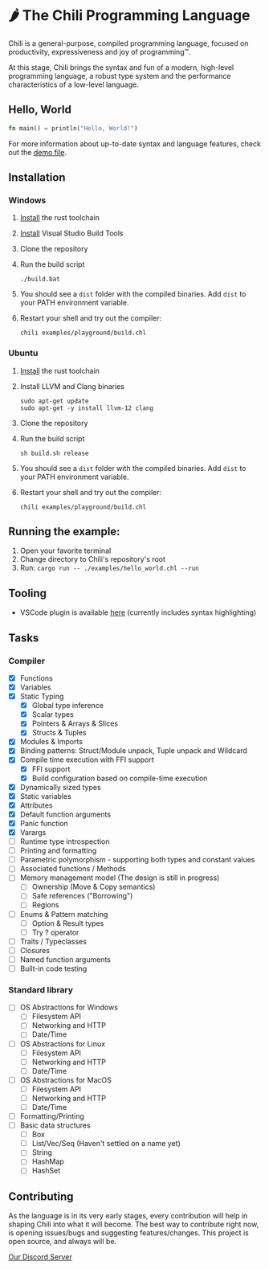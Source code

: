 # 🌶 The Chili Programming Language

Chili is a general-purpose, compiled programming language, focused on productivity, expressiveness and joy of programming™.

At this stage, Chili brings the syntax and fun of a modern, high-level programming language, a robust type system and the performance characteristics of a low-level language.

## Hello, World

```rust
fn main() = println("Hello, World!")
```

For more information about up-to-date syntax and language features, check out the [demo file](https://github.com/r0nsha/chili/blob/main/examples/demo/demo.chl).

## Installation

### Windows

1. [Install](https://www.rust-lang.org/tools/install) the rust toolchain

2. [Install](https://visualstudio.microsoft.com/downloads/#build-tools-for-visual-studio-2022) Visual Studio Build Tools

3. Clone the repository

4. Run the build script

   ```
   ./build.bat
   ```

5. You should see a `dist` folder with the compiled binaries. Add `dist` to your PATH environment variable.

6. Restart your shell and try out the compiler:
   ```
   chili examples/playground/build.chl
   ```

### Ubuntu

1. [Install](https://www.rust-lang.org/tools/install) the rust toolchain

2. Install LLVM and Clang binaries

   ```
   sudo apt-get update
   sudo apt-get -y install llvm-12 clang
   ```

3. Clone the repository

4. Run the build script

   ```
   sh build.sh release
   ```

5. You should see a `dist` folder with the compiled binaries. Add `dist` to your PATH environment variable.

6. Restart your shell and try out the compiler:
   ```
   chili examples/playground/build.chl
   ```

## Running the example:

1. Open your favorite terminal
2. Change directory to Chili's repository's root
3. Run: `cargo run -- ./examples/hello_world.chl --run`

## Tooling

- VSCode plugin is available [here](https://marketplace.visualstudio.com/items?itemName=chili-lang.chili) (currently includes syntax highlighting)

## Tasks

### Compiler

- [x] Functions
- [x] Variables
- [x] Static Typing
  - [x] Global type inference
  - [x] Scalar types
  - [x] Pointers & Arrays & Slices
  - [x] Structs & Tuples
- [x] Modules & Imports
- [x] Binding patterns: Struct/Module unpack, Tuple unpack and Wildcard
- [x] Compile time execution with FFI support
  - [x] FFI support
  - [x] Build configuration based on compile-time execution
- [x] Dynamically sized types
- [x] Static variables
- [x] Attributes
- [x] Default function arguments
- [x] Panic function
- [x] Varargs
- [ ] Runtime type introspection
- [ ] Printing and formatting
- [ ] Parametric polymorphism - supporting both types and constant values
- [ ] Associated functions / Methods
- [ ] Memory management model (The design is still in progress)
  - [ ] Ownership (Move & Copy semantics)
  - [ ] Safe references ("Borrowing")
  - [ ] Regions
- [ ] Enums & Pattern matching
  - [ ] Option & Result types
  - [ ] Try ? operator
- [ ] Traits / Typeclasses
- [ ] Closures
- [ ] Named function arguments
- [ ] Built-in code testing

### Standard library

- [ ] OS Abstractions for Windows
  - [ ] Filesystem API
  - [ ] Networking and HTTP
  - [ ] Date/Time
- [ ] OS Abstractions for Linux
  - [ ] Filesystem API
  - [ ] Networking and HTTP
  - [ ] Date/Time
- [ ] OS Abstractions for MacOS
  - [ ] Filesystem API
  - [ ] Networking and HTTP
  - [ ] Date/Time
- [ ] Formatting/Printing
- [ ] Basic data structures
  - [ ] Box
  - [ ] List/Vec/Seq (Haven't settled on a name yet)
  - [ ] String
  - [ ] HashMap
  - [ ] HashSet

## Contributing

As the language is in its very early stages, every contribution will help in shaping Chili into what it will become. The best way to contribute right now, is opening issues/bugs and suggesting features/changes. This project is open source, and always will be.

[Our Discord Server](https://discord.gg/Tu4s49Pdre)
